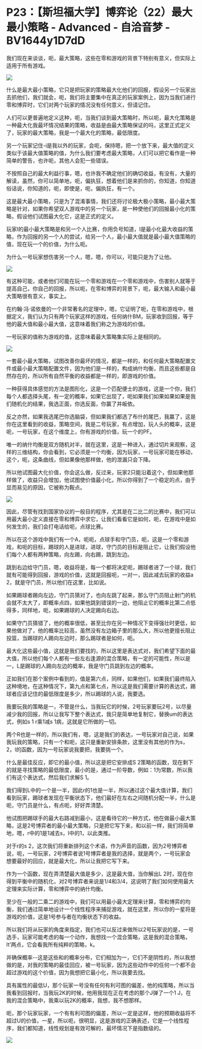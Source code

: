 # P23：【斯坦福大学】博弈论（22）最大最小策略 - Advanced - 自洽音梦 - BV1644y1D7dD

我们现在来谈谈，呃，最大策略，这些在零和游戏的背景下特别有意义，但实际上适用于所有游戏。

![](img/1673088f2cc9d32ef02118053523b734_1.png)

什么是最大最小策略，它只是把玩家的策略最大化他们的回报，假设另一个玩家出去抓他们，我们就会，呃，我们将主要集中在真正的玩家案例上，因为当我们进行零和博弈时，它们对两个玩家的情况没有任何意义，但请记住。

人们可以更普遍地定义这种，呃，当我们谈到最大策略时，所以呃，最大化策略是一种最大化我最坏情况结果的策略，收益是由最大策略保证的吗，这里正式定义了，玩家的最大策略，我是一个最大化的策略，最低限度。

另一个玩家记住-i是我以外的玩家，会呃，保持嗯，把一个放下来，最大值的定义类似于该最大值策略的值，为什么我们要考虑最大策略，人们可以把它看作是一种简单的警告，也许呃，其他人会犯一些错误。

不按照自己的最大利益行事，嗯，也许我不确定他们的确切收益，有没有，大量的解读，虽然，你可以简单地，呃，偏执狂，想着他们是来抓你的，你知道，你知道俗话说，你知道的，呃，即使是，呃，偏执狂，有一个。

这是最大最小策略，只是为了混淆事情，我们还将讨论极大极小策略，最小最大策略是针对，如果你希望双人游戏中的另一个玩家，是一种使他们的回报最小化的策略，假设他们试图最大化它，这是正式的定义。

玩家I的最小最大策略是和另一个人比赛，你用负号知道，I是最小化最大收益的策略，作为回报的另一个人的尝试，给另一个人，最小最大值就是最小最大值策略的值，现在玩一个的价值，为什么呃。

为什么一号玩家想伤害另一个人，嗯，嗯，你可以，可能只是为了让他。

![](img/1673088f2cc9d32ef02118053523b734_3.png)

有这种可能，或者他们可能在玩一个零和游戏在一个零和游戏中，伤害别人就等于提高自己，你自己的回报，所以呃，在零和博弈的背景下，呃，最大输入和最小最大策略很有意义，事实上。

在约翰·冯·诺依曼的一个非常著名的定理中，嗯，它证明了呃，在零和游戏中，根据定义，我们认为只有两个玩家这样的游戏，任何纳什BM，玩家收到回报，等于他的最大值和最小最大值，这意味着我们称之为游戏的价值。

一号玩家的值称为游戏的值，这意味着最大策略集实际上是相同的。

![](img/1673088f2cc9d32ef02118053523b734_5.png)

一套最小最大策略，试图改善你最坏的情况，都是一样的，和任何最大策略配置文件或最小最大策略配置文件，因为他们是一样的，构成纳什均衡，而且这些都是自然存在的，所以所有自然平衡的收益都是一样的，即游戏的价值。

一种获得具体感觉的方法是图形化，这是一个匹配便士的游戏，这是一个你，我们每个人都选择头尾，有一定的概率，如果它出现了，呃如果我们如果如果如果是我们随机化的结果，我选正面，你选反面，你赢了并皈依。

反之亦然，如果我选尾巴你选脑袋，但如果我们都选了布什的尾巴，我赢了，这是你在这里看到的收益，策略空间，我是二号玩家，有点增加，玩人头的概率，这是呃，一号玩家，在这个维度上，你有游戏的价值，玩一个的PF。

唯一的纳什均衡是双方随机对半，就在这里，这是一种进入，通过切片来观察，这样的三维结构，你会看到，它必须是一个均衡，因为玩家，一号玩家可能在移动，这个，呃，这条曲线，但如果像他那样做，他的泄漏只会下降。

所以他试图最大化价值，你会这么做，反过来，玩家2只能沿着这个，但如果他那样做了，收益只会增加，他试图使价值最小化，所以你得到了一个稳定的点，由于显而易见的原因，它被称为鞍点。



![](img/1673088f2cc9d32ef02118053523b734_7.png)

因此，尽管有找到国家协议的一般目的程序，尤其是在二比二的比赛中，我们可以用最大最小定义直接在零和博弈中求它，让我们看看它是如何，呃，在游戏中是如何发生的，我们会打电话给呃，点球比赛。

所以在这个游戏中我们有一个A，呃呃，点球手和守门员，呃，这是一个零和游戏，和呃的目标，踢球的人是进球，进球，守门员的目标是阻止它，让我们假设他们每个人都有两种策略，向左踢，向右踢，跳到左边。

跳到右边给守门员，嗯，收益将是，每一个都将决定呃，踢球者进了一个球，我们就有可能得到回报，游戏的价值，这就是回报呃，一对一，因此减去玩家的收益a 2，就是守门员，所以他们在这里，比如说。

如果踢球者踢向左边，守门员猜对了，也向左跳了起来，那么守门员阻止射门的机会就不太大了，即概率点四，如果他跳到错误的一边，他阻止它的概率比第二点低得多，同样地，呃，如果踢球的人决定踢向右边。

如果守门员猜错了，他的概率很低，甚至比你在另一种情况下变得强壮时更低，如果他做对了，他的概率比较高，虽然没有左边箱子里的那么大，所以他更擅长阻止投篮，当踢球的人踢向左边时，那么踢球者是如何，呃。

最大化这些最小值，这就是我们要找的，所以这里是表达式对，我们希望下面的最大值，所以他们每个人都有一些左右逢源的混合策略，有一定的可能性，所以是一，L是踢球的人踢向左边的概率，我是守门员跳到左边的概率。

正如我们在那个案例中看到的，值是第六点，同样，如果他们，如果我们最终陷入这种境地，在这种情况下，第九点和第七点，所以这是我们需要计算的表达式，踢球者应该记住的最低限度是多少，所以踢球的人说，我要选。

我要玩我的策略是一，不管是什么，当我玩它的时候，2号玩家要玩2号，以尽量减少我的回报，所以让我写下整个表达式，我只是简单地复制它，替换um的表达式，例如s 1 r乘1减s 1病，这就是它所做的一切。

两个R也是一样的，所以我们有，嗯，这是我们的表达，一号玩家对自己说，如果我玩我的策略，只有一个和呃，这只是重新安排条款，这里没有其他的作为s，2，l的函数，因为一号玩家说我要把，我要挑一个。

什么是最佳反应，即它的最小值，所以这是把它安排成S 2策略的函数，现在剩下的就是寻找策略的最低限度，最小的是，通过一阶导数，例如：1为常数，所以我们有这个表达式，然后我们求解S 1。

我们得到L中的一个是一半，因此r的1也是一半，所以通过这个最大值计算，我们看到玩家，踢球者发现在平衡状态下，他们最好在左右之间随机分配一半，什么是呃，守门员是什么，有点呃，好好弄清楚。

他试图把踢球手的最大右路减到最小，这是看待它的一种方式，他在做最小最大策略，这是2号博弈者的最小最大策略，只是把它写下来，和以前一样，我们将简单地，嗯，r中的1是1减去s，l中的1，以此类推。

对于r的s 2，这次我们将重新排列这个术语，作为声音的函数，因为2号博弈者说，呃，一号玩家，2号博弈者说1号博弈者是我的选择，就是两个，一号玩家会想要最好的回应，就是最大化，所以让我把它写下来。

作为一个函数，现在弄清楚最大值是多少，这是最大值，当你解出L 2时，现在你得到平衡中的随机化，对2号博弈者来说是1/4和3/4，这说明了我们如何使用最大定理来实际计算，零和博弈中的纳什均衡。

至少在一般的二乘二的游戏中，我们可以用最小最大定理来计算，零和博弈的均衡，我们通过简单地设计一个线性程序来捕捉游戏，就在这里，所以你的一星将是游戏的价值，这是1号参与者在均衡状态下的收益。

所以我们将从玩家的角度来指定，我们也可以反过来做所以2号玩家说的是，一号选手，玩家可能考虑的每一个动作，我想找一个混合策略，这是我的混合策略，It’两点，它会看我所有纯粹的策略，k。

并确保概率--这是这些和的概率分布，它们相加为一，它们不是阴性的，所以我想做的是，对我的策略的最佳回应，被一号玩家，因为这些动作中的任何一个都不会超过游戏的这个价值，因为我想把它最小化，所以我要去找。

具有属性的最低U，那个玩家一号没有任何有利可图的偏差，他的纯策略，所以当我看到回报时，当我玩2K的时候，他用我现在正在考虑的那个J弹了一个1 J，在我的混合策略中，我乘以玩2K的概率，我想，我不想那样。

呃，那个玩家玩家，一个有有利可图的偏差，所以一定是这样，他的预期收益将不超过U的价值，一星，所以呃，很明显，这是游戏的正确表述，它是一个线性程序，我们都知道，线性规划是有效可解的，最坏情况下是指数级的。



![](img/1673088f2cc9d32ef02118053523b734_9.png)